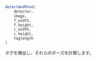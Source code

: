 ```julia
detectAndPose(
    detector,
    image,
    f_width,
    f_height,
    c_width,
    c_height,
    taglength
)

```

タグを検出し、それらのポーズを計算します。
